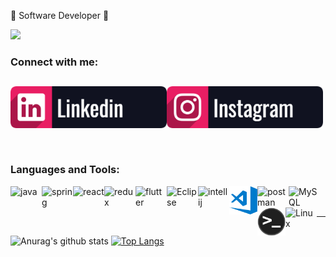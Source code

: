 🚀 Software Developer 🚀

![](https://komarev.com/ghpvc/?username=gabeh98&color=E91E63)
### Connect with me:
[<img align="left" alt="https://www.linkedin.com/in/gabeh98/" width="250px" src="https://github.com/Gabeh98/Gabeh98/blob/master/Linkedin.png" />](https://www.linkedin.com/in/gabeh98/)
[<img align="left" alt="https://www.instagram.com/gabeh_98/" width="250px" src="https://github.com/Gabeh98/Gabeh98/blob/master/Instagram.png" />](https://www.instagram.com/gabeh_98/)
<br />
<br />
<br />
<br />
---
### Languages and Tools:

<img align="left" alt="java" width="50px" src="https://img.icons8.com/color/48/000000/java-coffee-cup-logo.png" />
<img align="left" alt="spring" width="50px" src="https://img.icons8.com/color/48/000000/spring-logo.png" />
<img align="left" alt="react" width="50px" src="https://img.icons8.com/offices/120/000000/react.png"/>
<img align="left" alt="redux" width="50px" src="https://img.icons8.com/color/144/000000/redux.png"/>
<img align="left" alt="flutter" width="50px" src="https://img.icons8.com/color/144/000000/flutter.png"/>
<img align="left" alt="Eclipse" width="50px" src="https://img.icons8.com/nolan/64/java-eclipse.png" />
<img align="left" alt="intellij" width="50px" src="https://img.icons8.com/color/48/000000/intellij-idea.png" />
<img align="left" alt="Visual Studio Code" width="45px" src="https://raw.githubusercontent.com/github/explore/80688e429a7d4ef2fca1e82350fe8e3517d3494d/topics/visual-studio-code/visual-studio-code.png" />
<img  align="left" alt="postman" width="50px" src="https://img.icons8.com/dusk/64/000000/postman-api.png"/>
<img align="left" alt="MySQL" width="50px" src="https://budougumi0617.github.io/logos/mysql.png" />
<img align="left" alt="Terminal" width="45px" src="https://raw.githubusercontent.com/github/explore/80688e429a7d4ef2fca1e82350fe8e3517d3494d/topics/terminal/terminal.png" />
<img align="left" alt="Linux" width="50px" src="https://img.icons8.com/color/48/000000/linux.png" />
<br />
<br />

---
![Anurag's github stats](https://github-readme-stats.vercel.app/api?username=Gabeh98&show_icons=true&theme=dracula)
[![Top Langs](https://github-readme-stats.vercel.app/api/top-langs/?username=Gabeh98&layout=compact&show_icons=true&theme=dracula)](https://github.com/Gabeh98/github-readme-stats)
